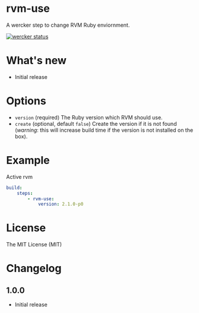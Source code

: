 # rvm-use

A wercker step to change RVM Ruby enviornment.

[![wercker status](https://app.wercker.com/status/689a513b2c27f279dae9b0055811d931/m "wercker status")](https://app.wercker.com/project/bykey/689a513b2c27f279dae9b0055811d931)

# What's new

- Initial release

# Options

* `version` (required) The Ruby version which RVM should use.
* `create` (optional, default `false`) Create the version if it is not found (_warning_: this will increase build time if the version is not installed on the box).

# Example

Active rvm 

``` yaml
build:
    steps:
        - rvm-use:
            version: 2.1.0-p0
```

# License

The MIT License (MIT)

# Changelog

## 1.0.0

- Initial release
